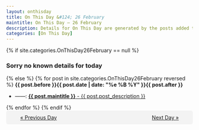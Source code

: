 ```yaml
---
layout: onthisday
title: On This Day &#124; 26 February
maintitle: On This Day — 26 February
description: Details for On This Day are generated by the posts added to the website so the content is subject to changes/updates over time.
categories: [On This Day]
---
```


{% if site.categories.OnThisDay26February == null %}
<h3>Sorry no known details for today</h3>
{% else %}
{% for post in site.categories.OnThisDay26February reversed %}
<strong>{{ post.before }}{{ post.date | date: "%e %B %Y" }}{{ post.after }}</strong>
<ul>
<li> ——: <a class="{{ post.class }}" href="{{ post.url }}"><strong>{{ post.maintitle }}</strong> - {{ post.post_description }}</a></li>
</ul>
{% endfor %}
{% endif %}
<br />
<div style="background-color: #f3f3f3; padding: 10px; border-radius: 5px; text-align: center; display: flex; justify-content: space-evenly;">
<a href="/onthisday/02/02-25">« Previous Day</a>
<span style="visibility:hidden;">[ Visit Leap Year February 29 ]</span>
<a href="/onthisday/02/02-27">Next Day »</a>
</div>
